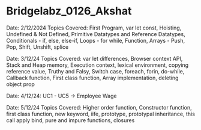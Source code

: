 # Bridgelabz_0126_Akshat

Date: 2/12/2024 Topics Covered:
First Program, var let const, Hoisting, Undefined & Not Defined, Primitive Datatypes and Reference Datatypes, Conditionals - if, else, else-if, Loops - for while, Function, Arrays - Push, Pop, Shift, Unshift, splice

Date: 3/12/24
Topics Covered:
var let differences, Browser context API, Stack and Heap memory, Execution context, lexical environment, copying reference value, Truthy and Falsy, Switch case, foreach, forin, do-while, Callback function, First class function, Array implementation, deleting object prop

Date: 4/12/24: UC1 - UC5 -> Employee Wage

Date: 5/12/24
Topics Covered:
Higher order function, Constructor function, first class function, new keyword, iife, prototype, prototypal inheritance, this call apply bind, pure and impure functions, closures